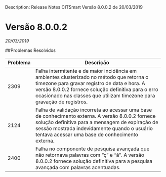 Description: Release Notes CITSmart Versão 8.0.0.2 de 20/03/2019

# Versão 8.0.0.2
_20/03/2019_


##Problemas Resolvidos

| Problema | Descrição                                                                                                                                                                                                                                                                 |
|----------|---------------------------------------------------------------------------------------------------------------------------------------------------------------------------------------------------------------------------------------------------------------------------|
| 2309     | Falha intermitente e de maior incidência em ambientes clusterizado no método que retorna o timezone para gravar registro de data e hora. A versão 8.0.0.2 fornece solução definitiva para o erro ocasionado nas classes que utilizam timezone para gravação de registros. |
| 2124     | Falha de validação incorreta ao acessar uma base de conhecimento externa. A versão 8.0.0.2 fornece solução definitiva para a mensagem de expiração de sessão mostrada indevidamente quando o usuário tentava acessar uma base de conhecimento externa.                    |
| 2400     | Falha no componente de pesquisa avançada que não retornava palavras com “ç” e “ã”. A versão 8.0.0.2 fornece solução definitiva para a pesquisa avançada com palavras acentuadas.                                                                                          |
